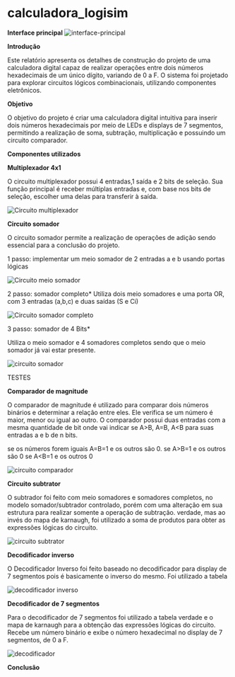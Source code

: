 # calculadora_logisim


**Interface principal**
![interface-principal](interface-principal.gif)



**Introdução**


Este relatório apresenta os detalhes de construção do projeto de uma calculadora digital capaz de realizar operações entre dois números hexadecimais de um único dígito, variando de 0 a F. O sistema foi projetado para explorar circuitos lógicos combinacionais, utilizando componentes eletrônicos.

**Objetivo**

O objetivo do projeto é criar uma calculadora digital intuitiva para inserir dois números hexadecimais por meio de LEDs e displays de 7 segmentos, permitindo a realização de soma, subtração, multiplicação e possuindo um circuito comparador.






**Componentes utilizados**




**Multiplexador 4x1**

O circuito multiplexador possui 4 entradas,1 saída e 2 bits de seleção. Sua função principal é receber múltiplas entradas e, com base nos bits de seleção, escolher uma delas para transferir à saída.


![Circuito multiplexador](./multiplexador.gif)


**Circuito somador**

O circuito somador permite a realização de operações de adição sendo essencial para a conclusão do projeto.

1 passo: implementar um meio somador de 2 entradas a e b usando portas lógicas

![Circuito meio somador](./meio%20somador.gif)

2 passo: somador completo*
Utiliza dois meio somadores e uma porta OR, com 3 entradas (a,b,c) e duas saídas (S e Ci) 



![Circuito somador completo](./somador%20completo.gif)


3 passo: somador de 4 Bits*

Utiliza o meio somador e 4 somadores completos sendo que o meio somador já vai estar presente.

![circuito somador](Somador.gif)


TESTES


**Comparador de magnitude**


O comparador de magnitude é utilizado para comparar dois números binários e determinar a relação entre eles. Ele verifica se um número é maior, menor ou igual ao outro. O comparador possui duas entradas com a mesma quantidade de bit onde vai indicar se A>B, A=B, A<B para suas entradas a e b de n bits.

se os números forem iguais A=B=1 e os outros são 0.
se A>B=1 e os outros são 0 
se A<B=1 e os outros 0


![circuito comparador](comparador.gif)


 **Circuito subtrator**

O subtrador foi feito com meio somadores e somadores completos, no modelo somador/subtrador controlado, porém com uma alteração em sua estrutura para realizar somente a operação de subtração. verdade, mas ao invés do mapa de karnaugh, foi utilizado a soma de produtos para obter as expressões lógicas do circuito.


![circuito subtrator](subtrator.gif)


**Decodificador inverso**

O Decodificador Inverso foi feito baseado no decodificador para display de 7 segmentos pois é basicamente o inverso do mesmo. Foi utilizado a tabela

![decodificador inverso](./decodificador%20inverso.gif)


**Decodificador de 7 segmentos**
 
Para o decodificador de 7 segmentos foi utilizado a tabela verdade e o mapa de karnaugh para a obtenção das expressões lógicas do circuito. Recebe um número binário e exibe o número hexadecimal no display de 7 segmentos, de 0 a F.

![decodificador](decodificador.gif)

**Conclusão**

























